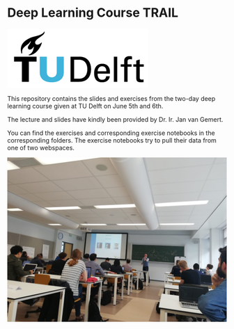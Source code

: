 # Deep Learning Course TRAIL

![TU Delft](images/TU_Delft_logo.png)

This repository contains the slides and exercises from the two-day deep learning course given at TU Delft on June 5th and 6th.

The lecture and slides have kindly been provided by Dr. Ir. Jan van Gemert.

You can find the exercises and corresponding exercise notebooks in the corresponding folders. The exercise notebooks try to pull their data from one of two webspaces.

![img](images/day1.jpg)